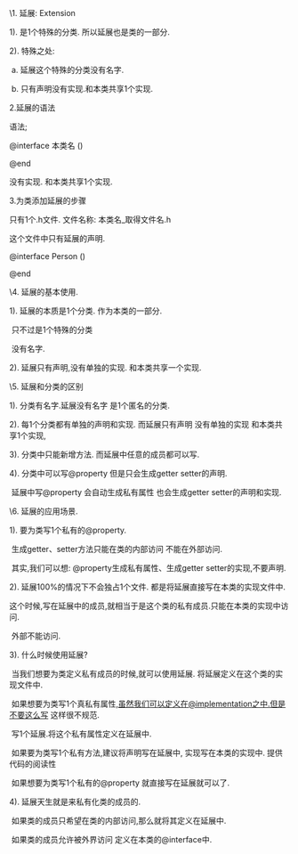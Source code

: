  \1. 延展: Extension

   1). 是1个特殊的分类. 所以延展也是类的一部分.

   2). 特殊之处:

​     a. 延展这个特殊的分类没有名字.

​     b. 只有声明没有实现.和本类共享1个实现.

 

 

 2.延展的语法

 

  语法;

  @interface 本类名 ()



  @end

 

  没有实现. 和本类共享1个实现.

 

 

 3.为类添加延展的步骤

 

  只有1个.h文件. 文件名称: 本类名_取得文件名.h

 

  这个文件中只有延展的声明.

 

  @interface Person ()

 

  @end

 

 

 \4. 延展的基本使用.

 

  1). 延展的本质是1个分类. 作为本类的一部分.

​    只不过是1个特殊的分类

​    没有名字.

 

  2). 延展只有声明,没有单独的实现. 和本类共享一个实现.

 

 

 \5. 延展和分类的区别

 

  1). 分类有名字.延展没有名字 是1个匿名的分类.

  2). 每1个分类都有单独的声明和实现. 而延展只有声明 没有单独的实现 和本类共享1个实现,

  3). 分类中只能新增方法. 而延展中任意的成员都可以写.

  4). 分类中可以写@property 但是只会生成getter setter的声明.

​    延展中写@property 会自动生成私有属性 也会生成getter setter的声明和实现.

 

 

 

 \6. 延展的应用场景.

 

 

   1). 要为类写1个私有的@property.

 

​     生成getter、setter方法只能在类的内部访问 不能在外部访问.

​     其实,我们可以想: @property生成私有属性、生成getter setter的实现,不要声明.

 

 

   2). 延展100%的情况下不会独占1个文件. 都是将延展直接写在本类的实现文件中.

​     这个时候,写在延展中的成员,就相当于是这个类的私有成员.只能在本类的实现中访问.

​     外部不能访问.

 

 

   3). 什么时候使用延展?

​     当我们想要为类定义私有成员的时候,就可以使用延展. 将延展定义在这个类的实现文件中.

 

​     如果想要为类写1个真私有属性,虽然我们可以定义在@implementation之中.但是不要这么写 这样很不规范.  

​     写1个延展.将这个私有属性定义在延展中.

 

​     如果要为类写1个私有方法,建议将声明写在延展中, 实现写在本类的实现中. 提供代码的阅读性

 

​     如果想要为类写1个私有的@property 就直接写在延展就可以了.

 

 

   4). 延展天生就是来私有化类的成员的.

​     如果类的成员只希望在类的内部访问,那么就将其定义在延展中.

​     如果类的成员允许被外界访问 定义在本类的@interface中.

 

 